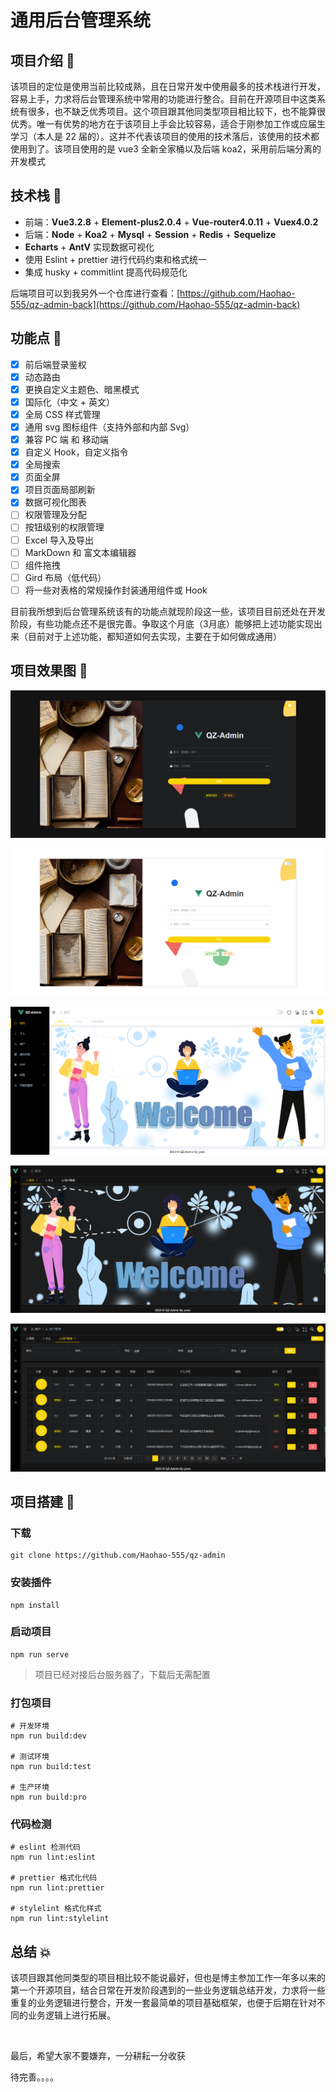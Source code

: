 # 通用后台管理系统

## 项目介绍 **📖**

该项目的定位是使用当前比较成熟，且在日常开发中使用最多的技术栈进行开发，容易上手，力求将后台管理系统中常用的功能进行整合。目前在开源项目中这类系统有很多，也不缺乏优秀项目。这个项目跟其他同类型项目相比较下，也不能算很优秀。唯一有优势的地方在于该项目上手会比较容易，适合于刚参加工作或应届生学习（本人是 22 届的）。这并不代表该项目的使用的技术落后，该使用的技术都使用到了。该项目使用的是 vue3 全新全家桶以及后端 koa2，采用前后端分离的开发模式

## 技术栈 🧱

* 前端：**Vue3.2.8** + **Element-plus2.0.4** + **Vue-router4.0.11** + **Vuex4.0.2**
* 后端：**Node** + **Koa2** + **Mysql** + **Session** + **Redis** + **Sequelize**
* **Echarts** + **AntV** 实现数据可视化
* 使用 Eslint + prettier 进行代码约束和格式统一
* 集成 husky + commitlint 提高代码规范化

后端项目可以到我另外一个仓库进行查看：[https://github.com/Haohao-555/qz-admin-back](https://github.com/Haohao-555/qz-admin-back)

## 功能点 **🔨**

 - [x] 前后端登录鉴权
 - [x] 动态路由
 - [x] 更换自定义主题色、暗黑模式
 - [x] 国际化（中文 + 英文）
 - [x] 全局 CSS 样式管理
 - [x] 通用 svg 图标组件（支持外部和内部 Svg） 
 - [x] 兼容 PC 端 和 移动端
 - [x] 自定义 Hook，自定义指令
 - [x] 全局搜索
 - [x] 页面全屏
 - [x] 项目页面局部刷新
 - [x] 数据可视化图表
 - [ ] 权限管理及分配
 - [ ] 按钮级别的权限管理
 - [ ] Excel 导入及导出
 - [ ] MarkDown 和 富文本编辑器
 - [ ] 组件拖拽
 - [ ] Gird 布局（低代码）
 - [ ] 将一些对表格的常规操作封装通用组件或 Hook

目前我所想到后台管理系统该有的功能点就现阶段这一些，该项目目前还处在开发阶段，有些功能点还不是很完善。争取这个月底（3月底）能够把上述功能实现出来（目前对于上述功能，都知道如何去实现，主要在于如何做成通用）

## 项目效果图 🎉

![](README/3.png)

![](README/4.png)

![](README/1.png)

![](README/2.png)

![](README/1-1679821858692-1.png)

## 项目搭建  **📔**

### 下载

```text
git clone https://github.com/Haohao-555/qz-admin
```

### 安装插件

```text
npm install
```

### 启动项目

```text
npm run serve
```

> 项目已经对接后台服务器了，下载后无需配置

### 打包项目

```text
# 开发环境
npm run build:dev

# 测试环境
npm run build:test

# 生产环境
npm run build:pro
```

### 代码检测

```text
# eslint 检测代码
npm run lint:eslint

# prettier 格式化代码
npm run lint:prettier

# stylelint 格式化样式
npm run lint:stylelint
```

## 总结 💥

该项目跟其他同类型的项目相比较不能说最好，但也是博主参加工作一年多以来的第一个开源项目，结合日常在开发阶段遇到的一些业务逻辑总结开发，力求将一些重复的业务逻辑进行整合，开发一套最简单的项目基础框架，也便于后期在针对不同的业务逻辑上进行拓展。

<br/>

最后，希望大家不要嫌弃，一分耕耘一分收获

待完善。。。。
